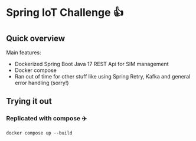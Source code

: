 
# Spring IoT Challenge :+1:


## Quick overview

Main features:
* Dockerized Spring Boot Java 17 REST Api for SIM management
* Docker compose
* Ran out of time for other stuff like using Spring Retry, Kafka and general error handling (sorry!)


## Trying it out

### Replicated with compose :airplane:
`docker compose up --build`